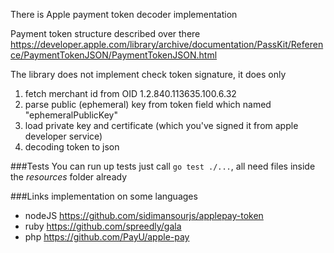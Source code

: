 There is Apple payment token decoder implementation

Payment token structure described over there https://developer.apple.com/library/archive/documentation/PassKit/Reference/PaymentTokenJSON/PaymentTokenJSON.html

The library does not implement check token signature, it does only
1. fetch merchant id from OID 1.2.840.113635.100.6.32
1. parse public (ephemeral) key from token field which named "ephemeralPublicKey"
1. load private key and certificate (which you've signed it from apple developer service)
1. decoding token to json

###Tests
You can run up tests just call `go test ./...`, all need files inside the _resources_ folder already

###Links
implementation on some languages
* nodeJS https://github.com/sidimansourjs/applepay-token
* ruby https://github.com/spreedly/gala
* php https://github.com/PayU/apple-pay